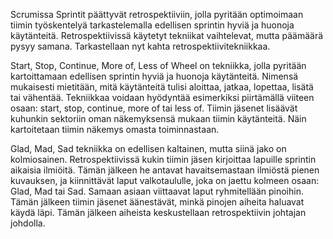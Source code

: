 Scrumissa Sprintit päättyvät retrospektiiviin, jolla pyritään optimoimaan tiimin työskentelyä tarkastelemalla edellisen sprintin hyviä ja huonoja käytänteitä. Retrospektiivissä käytetyt tekniikat vaihtelevat, mutta päämäärä pysyy samana. Tarkastellaan nyt kahta retrospektiivitekniikkaa.

Start, Stop, Continue, More of, Less of Wheel on tekniikka, jolla pyritään kartoittamaan edellisen sprintin hyviä ja huonoja käytänteitä. Nimensä mukaisesti mietitään, mitä käytänteitä tulisi aloittaa, jatkaa, lopettaa, lisätä tai vähentää. 
Tekniikkaa voidaan hyödyntää esimerkiksi piirtämällä viiteen osaan: start, stop, continue, more of tai less of. Tiimin jäsenet lisäävät kuhunkin sektoriin oman näkemyksensä mukaan tiimin käytänteitä. Näin kartoitetaan tiimin näkemys omasta toiminnastaan.

Glad, Mad, Sad tekniikka on edellisen kaltainen, mutta siinä jako on kolmiosainen. Retrospektiivissä kukin tiimin jäsen kirjoittaa lapuille sprintin aikaisia ilmiöitä. Tämän jälkeen he antavat havaitsemastaan ilmiöstä pienen kuvauksen, ja kiinnittävät laput valkotaululle, joka on jaettu kolmeen osaan: Glad, Mad tai Sad. Samaan asiaan viittaavat laput ryhmitellään pinoihin. Tämän jälkeen tiimin jäsenet äänestävät, minkä pinojen aiheita haluavat käydä läpi. Tämän jälkeen aiheista keskustellaan retrospektiivin johtajan johdolla. 